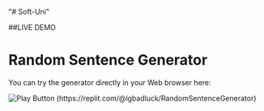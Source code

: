 "# Soft-Uni" 


##LIVE DEMO
# Random Sentence Generator

You can try the generator directly in your Web browser here:

<img alt="Play Button" src="https://github.com/lgbadluck/SoftUni-Java/assets/4021443/2a89cc05-c584-4bd4-9dce-ceb82e5c4833" />
(https://replit.com/@lgbadluck/RandomSentenceGenerator)
